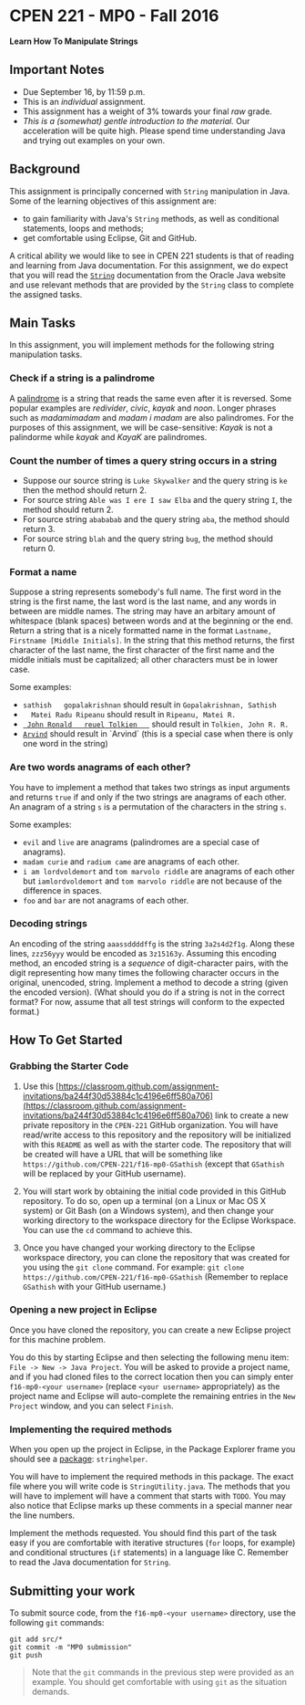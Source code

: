 CPEN 221 - MP0 - Fall 2016
===
**Learn How To Manipulate Strings**

## Important Notes
* Due September 16, by 11:59 p.m.
* This is an *individual* assignment.
* This assignment has a weight of 3% towards your final *raw* grade.
* _This is a (somewhat) gentle introduction to the material._ Our acceleration will be quite high. Please spend time understanding Java and trying out examples on your own.

## Background

This assignment is principally concerned with `String` manipulation in Java. Some of the learning objectives of this assignment are:

* to gain familiarity with Java's `String` methods, as well as conditional statements, loops and methods;
* get comfortable using Eclipse, Git and GitHub.

A critical ability we would like to see in CPEN 221 students is that of reading and learning from Java documentation. For this assignment, we do expect that you will read the [`String`](https://docs.oracle.com/javase/8/docs/api/java/lang/String.html) documentation from the Oracle Java website and use relevant methods that are provided by the `String` class to complete the assigned tasks.

## Main Tasks

In this assignment, you will implement methods for the following string manipulation tasks.

### Check if a string is a palindrome

A [palindrome](https://en.wikipedia.org/wiki/Palindrome) is a string that reads the same even after it is reversed. Some popular examples are *redivider*, *civic*, *kayak* and *noon*. Longer phrases such as *madamimadam* and *madam i madam* are also palindromes. For the purposes of this assignment, we will be case-sensitive: *Kayak* is not a palindorme while *kayak* and *KayaK* are palindromes.

### Count the number of times a query string occurs in a string

* Suppose our source string is `Luke Skywalker` and the query string is `ke` then the method should return 2.
* For source string `Able was I ere I saw Elba` and the query string `I`, the method should return 2.
* For source string `abababab` and the query string `aba`, the method should return 3.
* For source string `blah` and the query string `bug`, the method should return 0.

### Format a name

Suppose a string represents somebody's full name. The first word in the string is the first name, the last word is the last name, and any words in between are middle names. The string may have an arbitary amount of whitespace (blank spaces) between words and at the beginning or the end. Return a string that is a nicely formatted name in the format `Lastname, Firstname [Middle Initials]`. In the string that this method returns, the first character of the last name, the first character of the first name and the middle initials must be capitalized; all other characters must be in lower case.

Some examples:

* `sathish   gopalakrishnan` should result in `Gopalakrishnan, Sathish`
* `  Matei Radu Ripeanu` should result in `Ripeanu, Matei R.`
* [`  John Ronald   reuel Tolkien    `](https://en.wikipedia.org/wiki/J._R._R._Tolkien) should result in `Tolkien, John R. R.`
* [`Arvind`](https://en.wikipedia.org/wiki/Arvind_(computer_scientist)) should result in `Arvind` (this is a special case when there is only one word in the string)


### Are two words anagrams of each other?

You have to implement a method that takes two strings as input arguments and returns `true` if and only if the two strings are anagrams of each other. An anagram of a string `s` is a permutation of the characters in the string `s`.

Some examples:

* `evil` and `live` are anagrams (palindromes are a special case of anagrams).
* `madam curie` and `radium came` are anagrams of each other.
* `i am lordvoldemort` and `tom marvolo riddle` are anagrams of each other but `iamlordvoldemort` and `tom marvolo riddle` are not because of the difference in spaces.
* `foo` and `bar` are not anagrams of each other.

### Decoding strings

An encoding of the string `aaassddddffg` is the string `3a2s4d2f1g`. Along these lines, `zzz56yyy` would be encoded as `3z15163y`. Assuming this encoding method, an encoded string is a *sequence* of digit-character pairs, with the digit representing how many times the following character occurs in the original, unencoded, string. Implement a method to decode a string (given the encoded version). (What should you do if a string is not in the correct format? For now, assume that all test strings will conform to the expected format.)

## How To Get Started

### Grabbing the Starter Code

1. Use this [https://classroom.github.com/assignment-invitations/ba244f30d53884c1c4196e6ff580a706](https://classroom.github.com/assignment-invitations/ba244f30d53884c1c4196e6ff580a706) link to create a new private repository in the `CPEN-221` GitHub organization. You will have read/write access to this repository and the repository will be initialized with this `README` as well as with the starter code. The repository that will be created will have a URL that will be something like `https://github.com/CPEN-221/f16-mp0-GSathish` (except that `GSathish` will be replaced by your GitHub username).

1. You will start work by obtaining the initial code provided in this GitHub repository. To do so, open up a terminal (on a Linux or Mac OS X system) or Git Bash (on a Windows system), and then change your working directory to the workspace directory for the Eclipse Workspace. You can use the `cd` command to achieve this.

1. Once you have changed your working directory to the Eclipse workspace directory, you can clone the repository that was created for you using the `git clone` command. For example:
``git clone https://github.com/CPEN-221/f16-mp0-GSathish``
(Remember to replace `GSathish` with your GitHub username.)

### Opening a new project in Eclipse

Once you have cloned the repository, you can create a new Eclipse project for this machine problem.

You do this by starting Eclipse and then selecting the following menu item: `File -> New -> Java Project`. You will be asked to provide a project name, and if you had cloned files to the correct location then you can simply enter `f16-mp0-<your username>` (replace `<your username>` appropriately) as the project name and Eclipse will auto-complete the remaining entries in the `New Project` window, and you can select `Finish`.

### Implementing the required methods

When you open up the project in Eclipse, in the Package Explorer frame you should see a [package](https://docs.oracle.com/javase/tutorial/java/package/packages.html): `stringhelper`.

You will have to implement the required methods in this package. The exact file where you will write code is `StringUtility.java`. The methods that you will have to implement will have a comment that starts with `TODO`. You may also notice that Eclipse marks up these comments in a special manner near the line numbers.

Implement the methods requested. You should find this part of the task easy if you are comfortable with iterative structures (`for` loops, for example) and conditional structures (`if` statements) in a language like C. Remember to read the Java documentation for `String`.

## Submitting your work

To submit source code, from the `f16-mp0-<your username>` directory, use the following `git` commands:

```git
git add src/*
git commit -m "MP0 submission"
git push
```

> Note that the `git` commands in the previous step were provided as an example. You should get comfortable with using `git` as the situation demands.
